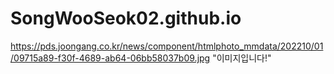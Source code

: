 # SongWooSeok02.github.io


https://pds.joongang.co.kr/news/component/htmlphoto_mmdata/202210/01/09715a89-f30f-4689-ab64-06bb58037b09.jpg "이미지입니다!"

